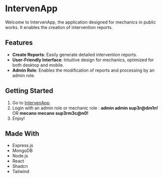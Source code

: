 # IntervenApp

Welcome to IntervenApp, the application designed for mechanics in public works. It enables the creation of intervention reports.

## Features

- **Create Reports**: Easily generate detailed intervention reports.
- **User-Friendly Interface**: Intuitive design for mechanics, optimized for both desktop and mobile.
- **Admin Role**: Enables the modification of reports and processing by an admin role.

## Getting Started

1. Go to [IntervenApp](https://public-react-intervenapp-frontend.vercel.app/).
2. Login with an admin role or mechanic role : **admin admin sup3r@dm1n!** OR **mecano mecano sup3rm3c@n0!**
3. Enjoy!

## Made With

- Express.js
- MongoDB
- Node.js
- React
- Shadcn
- Tailwind
